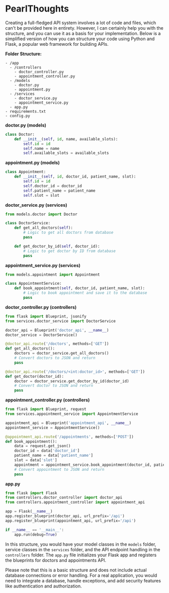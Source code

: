 # PearlThoughts

Creating a full-fledged API system involves a lot of code and files, which can't be provided here in entirety. However, I can certainly help you with the structure, and you can use it as a basis for your implementation. Below is a simplified version of how you can structure your code using Python and Flask, a popular web framework for building APIs.

**Folder Structure:**

```
- /app
  - /controllers
    - doctor_controller.py
    - appointment_controller.py
  - /models
    - doctor.py
    - appointment.py
  - /services
    - doctor_service.py
    - appointment_service.py
  - app.py
- requirements.txt
- config.py
```

**doctor.py (models)**
```python
class Doctor:
    def __init__(self, id, name, available_slots):
        self.id = id
        self.name = name
        self.available_slots = available_slots
```

**appointment.py (models)**
```python
class Appointment:
    def __init__(self, id, doctor_id, patient_name, slot):
        self.id = id
        self.doctor_id = doctor_id
        self.patient_name = patient_name
        self.slot = slot
```

**doctor_service.py (services)**
```python
from models.doctor import Doctor

class DoctorService:
    def get_all_doctors(self):
        # Logic to get all doctors from database
        pass

    def get_doctor_by_id(self, doctor_id):
        # Logic to get doctor by ID from database
        pass
```

**appointment_service.py (services)**
```python
from models.appointment import Appointment

class AppointmentService:
    def book_appointment(self, doctor_id, patient_name, slot):
        # Logic to book appointment and save it to the database
        pass
```

**doctor_controller.py (controllers)**
```python
from flask import Blueprint, jsonify
from services.doctor_service import DoctorService

doctor_api = Blueprint('doctor_api', __name__)
doctor_service = DoctorService()

@doctor_api.route('/doctors', methods=['GET'])
def get_all_doctors():
    doctors = doctor_service.get_all_doctors()
    # Convert doctors to JSON and return
    pass

@doctor_api.route('/doctors/<int:doctor_id>', methods=['GET'])
def get_doctor(doctor_id):
    doctor = doctor_service.get_doctor_by_id(doctor_id)
    # Convert doctor to JSON and return
    pass
```

**appointment_controller.py (controllers)**
```python
from flask import Blueprint, request
from services.appointment_service import AppointmentService

appointment_api = Blueprint('appointment_api', __name__)
appointment_service = AppointmentService()

@appointment_api.route('/appointments', methods=['POST'])
def book_appointment():
    data = request.get_json()
    doctor_id = data['doctor_id']
    patient_name = data['patient_name']
    slot = data['slot']
    appointment = appointment_service.book_appointment(doctor_id, patient_name, slot)
    # Convert appointment to JSON and return
    pass
```

**app.py**
```python
from flask import Flask
from controllers.doctor_controller import doctor_api
from controllers.appointment_controller import appointment_api

app = Flask(__name__)
app.register_blueprint(doctor_api, url_prefix='/api')
app.register_blueprint(appointment_api, url_prefix='/api')

if __name__ == '__main__':
    app.run(debug=True)
```

In this structure, you would have your model classes in the `models` folder, service classes in the `services` folder, and the API endpoint handling in the `controllers` folder. The `app.py` file initializes your Flask app and registers the blueprints for doctors and appointments API.

Please note that this is a basic structure and does not include actual database connections or error handling. For a real application, you would need to integrate a database, handle exceptions, and add security features like authentication and authorization.
